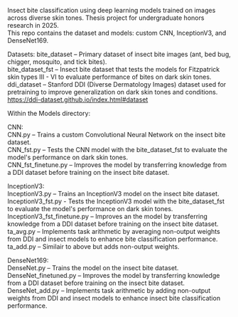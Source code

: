 Insect bite classification using deep learning models trained on images across diverse skin tones. Thesis project for undergraduate honors research in 2025.  
This repo contains the dataset and models: custom CNN, InceptionV3, and DenseNet169.   
  
Datasets: 
  bite_dataset – Primary dataset of insect bite images (ant, bed bug, chigger, mosquito, and tick bites).  
  bite_dataset_fst – Insect bite dataset that tests the models for Fitzpatrick skin types III - VI to evaluate performance of bites on dark skin tones.  
  ddi_dataset – Stanford DDI (Diverse Dermatology Images) dataset used for pretraining to improve generalization on dark skin tones and conditions.  
    https://ddi-dataset.github.io/index.html#dataset  
  
Within the Models directory:  
  
CNN:   
  CNN.py – Trains a custom Convolutional Neural Network on the insect bite dataset.  
  CNN_fst.py – Tests the CNN model with the bite_dataset_fst to evaluate the model's performance on dark skin tones.  
  CNN_fst_finetune.py – Improves the model by transferring knowledge from a DDI dataset before training on the insect bite dataset.  
  
InceptionV3:   
  InceptionV3.py – Trains an InceptionV3 model on the insect bite dataset.  
  InceptionV3_fst.py - Tests the InceptionV3 model with the bite_dataset_fst to evaluate the model's performance on dark skin tones.  
  InceptionV3_fst_finetune.py – Improves an the model by transferring knowledge from a DDI dataset before training on the insect bite dataset.  
  ta_avg.py – Implements task arithmetic by averaging non-output weights from DDI and insect models to enhance bite classification performance.  
  ta_add.py – Similair to above but adds non-output weights.
  
DenseNet169:   
  DenseNet.py – Trains the model on the insect bite dataset.  
  DenseNet_finetuned.py – Improves the model by transferring knowledge from a DDI dataset before training on the insect bite dataset.  
  DenseNet_add.py – Implements task arithmetic by adding non-output weights from DDI and insect models to enhance insect bite classification performance.  
  
